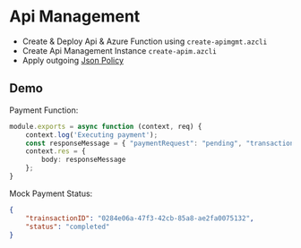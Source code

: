 # Api Management

- Create & Deploy Api & Azure Function using `create-apimgmt.azcli`
- Create Api Management Instance `create-apim.azcli`
- Apply outgoing [Json Policy](https://github.com/MicrosoftDocs/azure-docs/blob/master/articles/api-management/api-management-transformation-policies.md#ConvertXMLtoJSON)


## Demo

Payment Function:

```typescript
module.exports = async function (context, req) {
    context.log('Executing payment');   
    const responseMessage = { "paymentRequest": "pending", "transactionID": '0284e06a-47f3-42cb-85a8-ae2fa0075132'}
    context.res = {
        body: responseMessage
    };
}
```
Mock Payment Status:

```json
{
    "trainsactionID": "0284e06a-47f3-42cb-85a8-ae2fa0075132",
    "status": "completed"
}
```